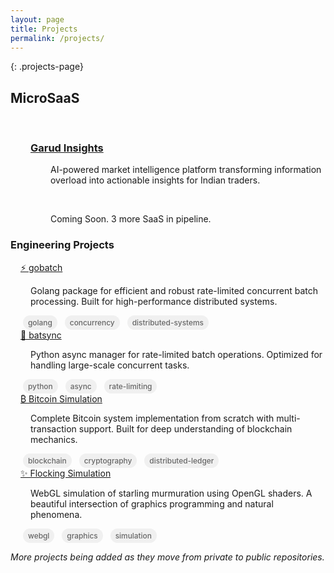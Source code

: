 ```yaml
---
layout: page
title: Projects
permalink: /projects/
---
```


{: .projects-page}

<style>
.tag {
  display: inline-block;
  padding: 4px 8px;
  margin: 0 4px;
  border-radius: 16px;
  background-color: #f0f0f0;
  color: #666;
  font-size: 0.85em;
  font-weight: 500;
}
</style>

<div class="microsaas-section">
  <h2>MicroSaaS</h2>
  <br>
  <div class="microsaas-item"  style="margin-left: 2rem;">
    <h3><a href="https://garudinsights.com">Garud Insights</a></h3>
    <p class="project-highlight"  style="margin-left: 2rem;">AI-powered market intelligence platform transforming information overload into actionable insights for Indian traders.</p>
  </div>
  <br>
  <div class="microsaas-item"  style="margin-left: 2rem;">
    <p class="project-highlight"  style="margin-left: 2rem;">Coming Soon. 3 more SaaS in pipeline.</p>
  </div>
</div>

### Engineering Projects

<div class="engineering-section" style="margin-left: 1rem;">
  <div class="engineering-item">
    <div>
      <a href="https://github.com/techcentaur/gobatch">⚡ gobatch</a>
      <p style="margin-left: 1rem;">Golang package for efficient and robust rate-limited concurrent batch processing. Built for high-performance distributed systems.</p>
      <div class="tech-tags">
        <span class="tag">golang</span>
        <span class="tag">concurrency</span>
        <span class="tag">distributed-systems</span>
      </div>
    </div>
  </div>

  <div class="engineering-item">
    <div>
      <a href="https://github.com/techcentaur/batsync">🔄 batsync</a>
      <p style="margin-left: 1rem;">Python async manager for rate-limited batch operations. Optimized for handling large-scale concurrent tasks.</p>
      <div class="tech-tags">
        <span class="tag">python</span>
        <span class="tag">async</span>
        <span class="tag">rate-limiting</span>
      </div>
    </div>
  </div>

  <div class="engineering-item">
    <div>
      <a href="https://github.com/techcentaur/Bitcoin-Simulation">₿ Bitcoin Simulation</a>
      <p style="margin-left: 1rem;">Complete Bitcoin system implementation from scratch with multi-transaction support. Built for deep understanding of blockchain mechanics.</p>
      <div class="tech-tags">
        <span class="tag">blockchain</span>
        <span class="tag">cryptography</span>
        <span class="tag">distributed-ledger</span>
      </div>
    </div>
  </div>

  <div class="engineering-item">
    <div>
      <a href="https://github.com/techcentaur/Flocking-Simulation">✨ Flocking Simulation</a>
      <p style="margin-left: 1rem;">WebGL simulation of starling murmuration using OpenGL shaders. A beautiful intersection of graphics programming and natural phenomena.</p>
      <div class="tech-tags">
        <span class="tag">webgl</span>
        <span class="tag">graphics</span>
        <span class="tag">simulation</span>
      </div>
    </div>
  </div>
</div>

<p class="note" style="font-style: italic;">More projects being added as they move from private to public repositories.</p>
